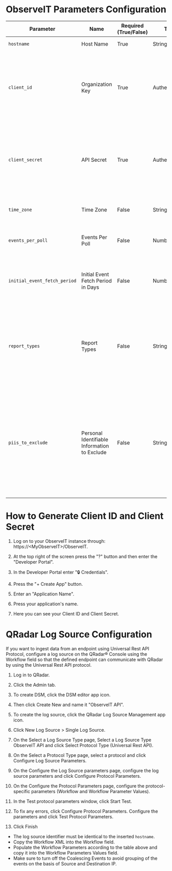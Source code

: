 # ObserveIT Parameters Configuration
| Parameter                          | Name                       | Required (True/False) | Type            | Description | Default Value                                                                                                                                                              |
|------------------------------------|----------------------------|-----------------------|-----------------|-------------|----------------------------------------------------------------------------------------------------------------------------------------------------------------------------|
| `hostname`                           | Host Name                  | True                  | String          | IP for the instance. | `https://myobserveit.com`                                                                                                                                                   |
| `client_id`                          | Organization Key           | True                  | Authentication  | Can be received through the Developer Portal by selecting Credentials and pressing the Create App button. |                                                                                                                                                                             |
| `client_secret`                      | API Secret                 | True                  | Authentication  | Can be received through the Developer Portal by selecting Credentials and pressing the Create App button. |                                                                                                                                                                             |
| `time_zone`                          | Time Zone                  | False                 | String          | The timezone used in ObserveIT. | `UTC`                                                                                                                                                                       |
| `events_per_poll`                    | Events Per Poll            | False                 | Number          | Max number of records to return per poll | `100`                                                                                                                                                                       |
| `initial_event_fetch_period`         | Initial Event Fetch Period in Days | False                 | Number          | Number of days in the past from which events will be initially retrieved. | `7`                                                                                                                                                                       |
| `report_types`                       | Report Types               | False                 | String          | Comma-separated list of report types to poll. | `alert_v0`,<br>`audit_configuration_v0`,<br>`audit_logins_v0`,<br>`audit_saved_sessions_v0`,<br>`audit_session_playback_v0`,<br>`system_events_v0`,<br>`user_command_activity_with_output_v0`,<br>`user_command_output_stream_v0`,<br>`user_dba_activity_v0`,<br>`user_file_activity_v0`,<br>`user_interface_activity_v0`,<br>`user_messaging_actions_activity_v0`,<br>`user_session_v0` |
| `piis_to_exclude`                    | Personal Identifiable Information to Exclude | False                 | String          | Comma-separated list of Personal Identifiable Information (PII) to exclude. | `loginName`,<br>`secondaryLoginName`,<br>`endpointName`,<br>`remoteHostName`,<br>`windowTitle`,<br>`accessedUrl`,<br>`domainName`,<br>`secondaryDomainName`,<br>`remoteAddress`,<br>`sqlUserName`,<br>`sessionServerName`,<br>`sessionLoginName`,<br>`savedSessionName`,<br>`operatorUsername`,<br>`operatorDomainName`,<br>`userName`,<br>`machineName` |


# How to Generate Client ID and Client Secret
1. Log on to your ObserveIT instance through: https://\<MyObserveIT>/ObserveIT.

2. At the top right of the screen press the "?" button and then enter the "Developer Portal".

3. In the Developer Portal enter "🔒 Credentials".

4. Press the "+ Create App" button.

5. Enter an "Application Name".

6. Press your application's name.

7. Here you can see your Client ID and Client Secret.


# QRadar Log Source Configuration
If you want to ingest data from an endpoint using Universal Rest API Protocol, configure a log source on the QRadar® Console using the Workflow field so that the defined endpoint can communicate with QRadar by using the Universal Rest API protocol.

1. Log in to QRadar.

2. Click the Admin tab.

3. To create DSM, click the DSM editor app icon.

4. Then click Create New and name it "ObserveIT API".

4. To create the log source, click the QRadar Log Source Management app icon.

5. Click New Log Source > Single Log Source.

6. On the Select a Log Source Type page, Select a Log Source Type ObserveIT API and click Select Protocol Type (Universal Rest API).

7. On the Select a Protocol Type page, select a protocol and click Configure Log Source Parameters.

8. On the Configure the Log Source parameters page, configure the log source parameters and click Configure Protocol Parameters.

9. On the Configure the Protocol Parameters page, configure the protocol-specific parameters (Workflow and Workflow Parameter Values).

10. In the Test protocol parameters window, click Start Test.

10. To fix any errors, click Configure Protocol Parameters. Configure the parameters and click Test Protocol Parameters.

11. Click Finish

- The log source identifier must be identical to the inserted `hostname`.
- Copy the Workflow XML into the Workflow field.
- Populate the Workflow Parameters according to the table above and copy it into the Workflow Parameters Values field.
- Make sure to turn off the Coalescing Events to avoid grouping of the events on the basis of Source and Destination IP.

